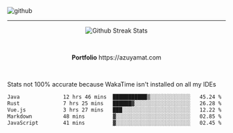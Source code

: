![github](https://media.discordapp.net/attachments/881363147364118528/1142610121697021952/background.png?width=1000&height=300)<br>
___
<p align="center">
  <img alt="Github Streak Stats" src="https://streak-stats.demolab.com?user=Azuyamat&theme=transparent&hide_border=true"/>
</p><br>
<p align="center">
      <strong>Portfolio</strong> https://azuyamat.com
</p><br>

Stats not 100% accurate because WakaTime isn't installed on all my IDEs
<!--START_SECTION:waka-->

```txt
Java              12 hrs 46 mins  ███████████▒░░░░░░░░░░░░░   45.24 %
Rust              7 hrs 25 mins   ██████▓░░░░░░░░░░░░░░░░░░   26.28 %
Vue.js            3 hrs 27 mins   ███░░░░░░░░░░░░░░░░░░░░░░   12.22 %
Markdown          48 mins         ▓░░░░░░░░░░░░░░░░░░░░░░░░   02.85 %
JavaScript        41 mins         ▓░░░░░░░░░░░░░░░░░░░░░░░░   02.45 %
```

<!--END_SECTION:waka-->
